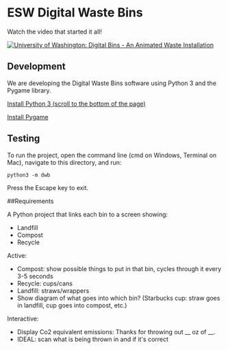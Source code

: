 # ESW Digital Waste Bins

Watch the video that started it all!

[![University of Washington: Digital Bins - An Animated Waste Installation](https://img.youtube.com/vi/Ps0bFDG5O0c/0.jpg)](https://www.youtube.com/watch?v=Ps0bFDG5O0c)

## Development

We are developing the Digital Waste Bins software using Python 3 and the Pygame
library.

[Install Python 3 (scroll to the bottom of the page)](https://www.python.org/downloads/release/python-361/)

[Install Pygame](http://www.pygame.org/download.shtml)

## Testing

To run the project, open the command line (cmd on Windows, Terminal on Mac),
navigate to this directory, and run:

```
python3 -m dwb
```

Press the Escape key to exit.

##Requirements

A Python project that links each bin to a screen showing:

- Landfill
- Compost
- Recycle

Active:

- Compost: show possible things to put in that bin, cycles through it every 3-5 seconds
- Recycle: cups/cans
- Landfill: straws/wrappers
- Show diagram of what goes into which bin? (Starbucks cup: straw goes in landfill, cup goes into compost, etc.)

Interactive:

- Display Co2 equivalent emissions: Thanks for throwing out \__ oz of \__.
- IDEAL: scan what is being thrown in and if it's correct
